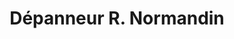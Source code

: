 ---
title: "Dépanneur R. Normandin"
url: /victoriaville/depanneur-r-normandin/
shop: Lebensmittel
---